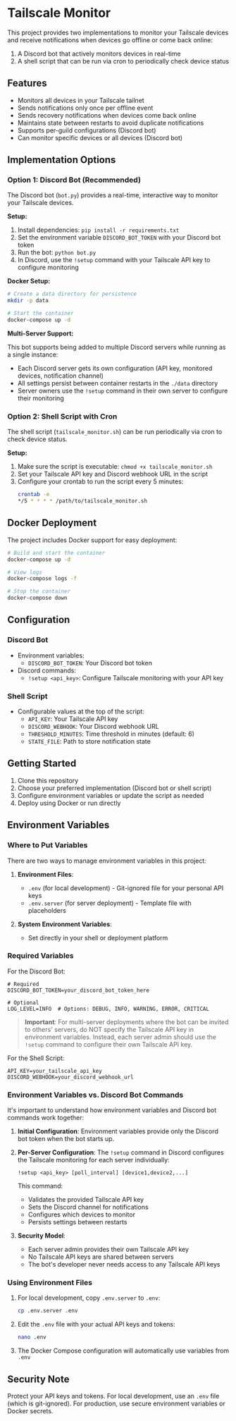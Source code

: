# Tailscale Monitor

This project provides two implementations to monitor your Tailscale devices and receive notifications when devices go offline or come back online:

1. A Discord bot that actively monitors devices in real-time
2. A shell script that can be run via cron to periodically check device status

## Features

- Monitors all devices in your Tailscale tailnet
- Sends notifications only once per offline event
- Sends recovery notifications when devices come back online
- Maintains state between restarts to avoid duplicate notifications
- Supports per-guild configurations (Discord bot)
- Can monitor specific devices or all devices (Discord bot)

## Implementation Options

### Option 1: Discord Bot (Recommended)

The Discord bot (`bot.py`) provides a real-time, interactive way to monitor your Tailscale devices.

**Setup:**
1. Install dependencies: `pip install -r requirements.txt`
2. Set the environment variable `DISCORD_BOT_TOKEN` with your Discord bot token
3. Run the bot: `python bot.py`
4. In Discord, use the `!setup` command with your Tailscale API key to configure monitoring

**Docker Setup:**
```bash
# Create a data directory for persistence
mkdir -p data

# Start the container
docker-compose up -d
```

**Multi-Server Support:**

This bot supports being added to multiple Discord servers while running as a single instance:

- Each Discord server gets its own configuration (API key, monitored devices, notification channel)
- All settings persist between container restarts in the `./data` directory
- Server owners use the `!setup` command in their own server to configure their monitoring

### Option 2: Shell Script with Cron

The shell script (`tailscale_monitor.sh`) can be run periodically via cron to check device status.

**Setup:**
1. Make sure the script is executable: `chmod +x tailscale_monitor.sh`
2. Set your Tailscale API key and Discord webhook URL in the script
3. Configure your crontab to run the script every 5 minutes:
   ```bash
   crontab -e
   */5 * * * * /path/to/tailscale_monitor.sh
   ```

## Docker Deployment

The project includes Docker support for easy deployment:

```bash
# Build and start the container
docker-compose up -d

# View logs
docker-compose logs -f

# Stop the container
docker-compose down
```

## Configuration

### Discord Bot
- Environment variables:
  - `DISCORD_BOT_TOKEN`: Your Discord bot token
- Discord commands:
  - `!setup <api_key>`: Configure Tailscale monitoring with your API key

### Shell Script
- Configurable values at the top of the script:
  - `API_KEY`: Your Tailscale API key
  - `DISCORD_WEBHOOK`: Your Discord webhook URL
  - `THRESHOLD_MINUTES`: Time threshold in minutes (default: 6)
  - `STATE_FILE`: Path to store notification state

## Getting Started

1. Clone this repository
2. Choose your preferred implementation (Discord bot or shell script)
3. Configure environment variables or update the script as needed
4. Deploy using Docker or run directly

## Environment Variables

### Where to Put Variables

There are two ways to manage environment variables in this project:

1. **Environment Files**:
   - `.env` (for local development) - Git-ignored file for your personal API keys
   - `.env.server` (for server deployment) - Template file with placeholders

2. **System Environment Variables**:
   - Set directly in your shell or deployment platform

### Required Variables

For the Discord Bot:
```
# Required
DISCORD_BOT_TOKEN=your_discord_bot_token_here

# Optional
LOG_LEVEL=INFO  # Options: DEBUG, INFO, WARNING, ERROR, CRITICAL
```

> **Important**: For multi-server deployments where the bot can be invited to others' servers, do NOT specify the Tailscale API key in environment variables. Instead, each server admin should use the `!setup` command to configure their own Tailscale API key.

For the Shell Script:
```
API_KEY=your_tailscale_api_key
DISCORD_WEBHOOK=your_discord_webhook_url
```

### Environment Variables vs. Discord Bot Commands

It's important to understand how environment variables and Discord bot commands work together:

1. **Initial Configuration**: Environment variables provide only the Discord bot token when the bot starts up.

2. **Per-Server Configuration**: The `!setup` command in Discord configures the Tailscale monitoring for each server individually:

   ```
   !setup <api_key> [poll_interval] [device1,device2,...]
   ```

   This command:
   - Validates the provided Tailscale API key
   - Sets the Discord channel for notifications
   - Configures which devices to monitor
   - Persists settings between restarts

3. **Security Model**:
   - Each server admin provides their own Tailscale API key
   - No Tailscale API keys are shared between servers
   - The bot's developer never needs access to any Tailscale API keys

### Using Environment Files

1. For local development, copy `.env.server` to `.env`:
   ```bash
   cp .env.server .env
   ```

2. Edit the `.env` file with your actual API keys and tokens:
   ```bash
   nano .env
   ```

3. The Docker Compose configuration will automatically use variables from `.env`

## Security Note

Protect your API keys and tokens. For local development, use an `.env` file (which is git-ignored). For production, use secure environment variables or Docker secrets.
